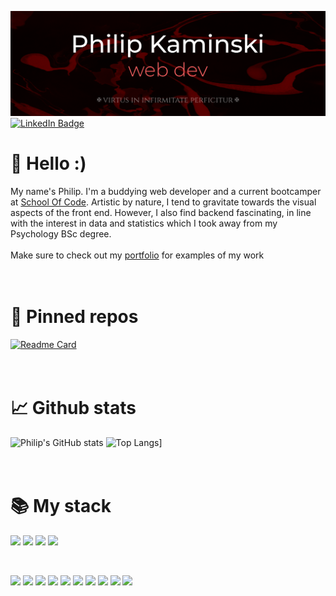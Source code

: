 ![Philip's GitHub Banner](./assets/banner_darkmode.png)
[![LinkedIn Badge](https://img.shields.io/twitter/url?label=LinkedIn&logo=LinkedIn&style=social&url=https%3A%2F%2Fwww.linkedin.com%2Fin%2Fkaminskp%2F)](https://www.linkedin.com/in/kaminskp/)

# 👋 Hello :)

My name's Philip. I'm a buddying web developer and a current bootcamper at [School Of Code]("https://www.schoolofcode.com/"). Artistic by nature, I tend to gravitate towards the visual aspects of the front end. However, I also find backend fascinating, in line with the interest in data and statistics which I took away from my Psychology BSc degree. </br>
</br>
Make sure to check out my [portfolio]("") for examples of my work
</br>
</br>
</br>

# 📌 Pinned repos

[![Readme Card](https://github-readme-stats.vercel.app/api/pin/?username=aureaflamma&repo=tribute_page_chesterton&bg_color=90,000000,9f0909&text_color=FFFFFF&title_color=FFFFFF&icon_color=cd8484)](https://github.com/AureaFlamma/tribute_page_chesterton)
</br>
</br>
</br>

# 📈 Github stats

<!--This can be used to create a new theme- just fork the repo-->

![Philip's GitHub stats](https://github-readme-stats.vercel.app/api?username=aureaflamma&count_private=true&show_icons=true&bg_color=106,000000,9f0909,9f0909&text_color=FFFFFF&title_color=FFFFFF&icon_color=cd8484)
![Top Langs](https://github-readme-stats.vercel.app/api/top-langs/?username=aureaflamma&show_icons=true&bg_color=106,000000,9f0909,9f0909&text_color=FFFFFF&title_color=FFFFFF&icon_color=cd8484)]
</br>
</br>
</br>

# 📚 My stack

![](https://img.shields.io/badge/Code-React-informational?style=flat&logo=react&logoColor=white&color=4AB197)
![](https://img.shields.io/badge/Code-SQL-informational?style=flat&logoColor=white&color=4AB197)
![](https://img.shields.io/badge/Code-JavaScript-informational?style=flat&logo=JavaScript&logoColor=white&color=4AB197) ![](https://img.shields.io/badge/Style-CSS-informational?style=flat&logo=css3&logoColor=white&color=b80087)

</br>

![](https://img.shields.io/badge/Style-Styled_Components-informational?style=flat&logo=styled-components&logoColor=white&color=b80087)
![](https://img.shields.io/badge/Test-Jest-informational?style=flat&logo=jest&logoColor=white&color=ff5100) ![](https://img.shields.io/badge/Tools-Netlify-informational?style=flat&logo=netlify&logoColor=white&color=332df7) ![](https://img.shields.io/badge/Tools-Auth0-informational?style=flat&logo=auth0&logoColor=white&color=332df7)
![](https://img.shields.io/badge/Tools-AWS-informational?style=flat&logo=amazonaws&logoColor=white&color=332df7)
![](https://img.shields.io/badge/Tools-NPM-informational?style=flat&logo=npm&logoColor=white&color=332df7)
![](https://img.shields.io/badge/Tools-GitHub-informational?style=flat&logo=GitHub&logoColor=white&color=332df7)
![](https://img.shields.io/badge/Tools-Postman-informational?style=flat&logo=Postman&logoColor=white&color=332df7)
![](https://img.shields.io/badge/Tools-Gimp-informational?style=flat&logo=gimp&logoColor=white&color=332df7)
![](https://img.shields.io/badge/Tools-Inkscape-informational?style=flat&logo=inkscape&logoColor=white&color=332df7)

</details>

<!---
AureaFlamma/AureaFlamma is a ✨ special ✨ repository because its `README.md` (this file) appears on your GitHub profile.
You can click the Preview link to take a look at your changes.


PLAN:
1. Banner DONE
2. Social badges :DONE(?)
4. Github stats
5. Skills
&bg_color=0a0404&
----
6. Clean up tribute page
7. Clean up Mindactivity
8. Clean up Squatify
9. pinned repos
10. Links
--->
